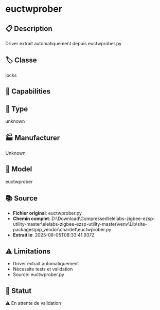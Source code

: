 # euctwprober

## 📋 Description
Driver extrait automatiquement depuis euctwprober.py

## 🏷️ Classe
locks

## 🔧 Capabilities


## 📡 Type
unknown

## 🏭 Manufacturer
Unknown

## 📱 Model
euctwprober

## 📚 Source
- **Fichier original**: euctwprober.py
- **Chemin complet**: D:\Download\Compressed\elelabs-zigbee-ezsp-utility-master\elelabs-zigbee-ezsp-utility-master\venv\Lib\site-packages\pip\_vendor\chardet\euctwprober.py
- **Extrait le**: 2025-08-05T08:33:41.937Z

## ⚠️ Limitations
- Driver extrait automatiquement
- Nécessite tests et validation
- Source: euctwprober.py

## 🚀 Statut
⚠️ En attente de validation
